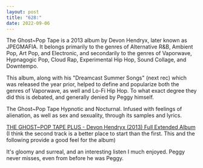 ```yaml
---
layout: post
title: "628:"
date: 2022-09-06
---
```


The Ghost\~Pop Tape is a 2013 album by Devon Hendryx, later known as JPEGMAFIA. It belongs primarily to the genres of Alternative R\&B, Ambient Pop, Art Pop, and Electronic, and secondarily to the genres of Vaporwave, Hypnagogic Pop, Cloud Rap, Experimental Hip Hop, Sound Collage, and Downtempo.

This album, along with his "Dreamcast Summer Songs" (next rec) which was released the year prior, helped to define and popularize both the genres of Vaporwave, as well and Lo-Fi Hip Hop. To what exact degree they did this is debated, and generally denied by Peggy himself.

The Ghost\~Pop Tape Hypnotic and Nocturnal. Infused with feelings of alienation, as well as sex and sexuality, through its samples and lyrics.

[THE GHOST\~POP TAPE PLUS \- Devon Hendryx (2013) Full Extended Album](https://youtu.be/HiTeql0Y2_Y?t=195) (I think the second track is a better place to start than the first. This and the following provide a good feel for the album)

It's gloomy and surreal, and an interesting listen I much enjoyed. Peggy never misses, even from before he was Peggy.
